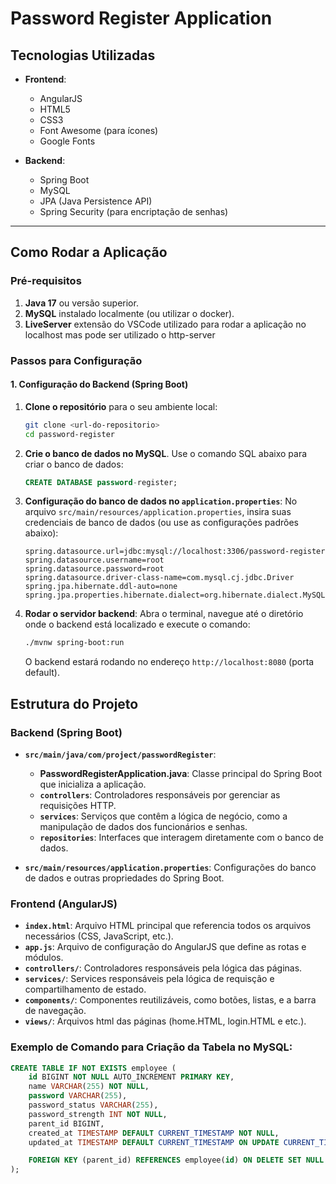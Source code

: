 
# Password Register Application

## Tecnologias Utilizadas

- **Frontend**:
  - AngularJS
  - HTML5
  - CSS3
  - Font Awesome (para ícones)
  - Google Fonts

- **Backend**:
  - Spring Boot
  - MySQL
  - JPA (Java Persistence API)
  - Spring Security (para encriptação de senhas)

---

## Como Rodar a Aplicação

### Pré-requisitos

1. **Java 17** ou versão superior.
2. **MySQL** instalado localmente (ou utilizar o docker).
3. **LiveServer** extensão do VSCode utilizado para rodar a aplicação no localhost mas pode ser utilizado o http-server

### Passos para Configuração

#### 1. Configuração do Backend (Spring Boot)

1. **Clone o repositório** para o seu ambiente local:
   ```bash
   git clone <url-do-repositorio>
   cd password-register
   ```

2. **Crie o banco de dados no MySQL**. Use o comando SQL abaixo para criar o banco de dados:
   ```sql
   CREATE DATABASE password-register;
   ```

3. **Configuração do banco de dados no `application.properties`**:
   No arquivo `src/main/resources/application.properties`, insira suas credenciais de banco de dados (ou use as configurações padrões abaixo):
   ```properties
   spring.datasource.url=jdbc:mysql://localhost:3306/password-register
   spring.datasource.username=root
   spring.datasource.password=root
   spring.datasource.driver-class-name=com.mysql.cj.jdbc.Driver
   spring.jpa.hibernate.ddl-auto=none
   spring.jpa.properties.hibernate.dialect=org.hibernate.dialect.MySQL8Dialect
   ```

4. **Rodar o servidor backend**:
   Abra o terminal, navegue até o diretório onde o backend está localizado e execute o comando:
   ```bash
   ./mvnw spring-boot:run
   ```
   O backend estará rodando no endereço `http://localhost:8080` (porta default).

## Estrutura do Projeto

### Backend (Spring Boot)

- **`src/main/java/com/project/passwordRegister`**:
  - **PasswordRegisterApplication.java**: Classe principal do Spring Boot que inicializa a aplicação.
  - **`controllers`**: Controladores responsáveis por gerenciar as requisições HTTP.
  - **`services`**: Serviços que contêm a lógica de negócio, como a manipulação de dados dos funcionários e senhas.
  - **`repositories`**: Interfaces que interagem diretamente com o banco de dados.

- **`src/main/resources/application.properties`**: Configurações do banco de dados e outras propriedades do Spring Boot.

### Frontend (AngularJS)

- **`index.html`**: Arquivo HTML principal que referencia todos os arquivos necessários (CSS, JavaScript, etc.).
- **`app.js`**: Arquivo de configuração do AngularJS que define as rotas e módulos.
- **`controllers/`**: Controladores responsáveis pela lógica das páginas.
- **`services/`**: Services responsáveis pela lógica de requisção e compartilhamento de estado.
- **`components/`**: Componentes reutilizáveis, como botões, listas, e a barra de navegação.
- **`views/`**: Arquivos html das páginas (home.HTML, login.HTML e etc.).

### Exemplo de Comando para Criação da Tabela no MySQL:

```sql
CREATE TABLE IF NOT EXISTS employee (
    id BIGINT NOT NULL AUTO_INCREMENT PRIMARY KEY,
    name VARCHAR(255) NOT NULL,
    password VARCHAR(255),
    password_status VARCHAR(255),
    password_strength INT NOT NULL,
    parent_id BIGINT,
    created_at TIMESTAMP DEFAULT CURRENT_TIMESTAMP NOT NULL,
    updated_at TIMESTAMP DEFAULT CURRENT_TIMESTAMP ON UPDATE CURRENT_TIMESTAMP NOT NULL,

    FOREIGN KEY (parent_id) REFERENCES employee(id) ON DELETE SET NULL
);
```

